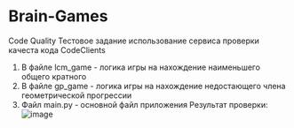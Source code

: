 # Brain-Games
Code Quality
Тестовое задание использование сервиса проверки качеста кода CodeClients
1) В файле lcm_game - логика игры на нахождение наименьшего общего кратного
2) В файле gp_game - логика игры на нахождение недостающего члена геометрической прогрессии
3) Файл main.py - основной файл приложения
  Результат проверки:
![image](https://github.com/user-attachments/assets/521383e4-3540-402c-833c-36e7827fe47a)
